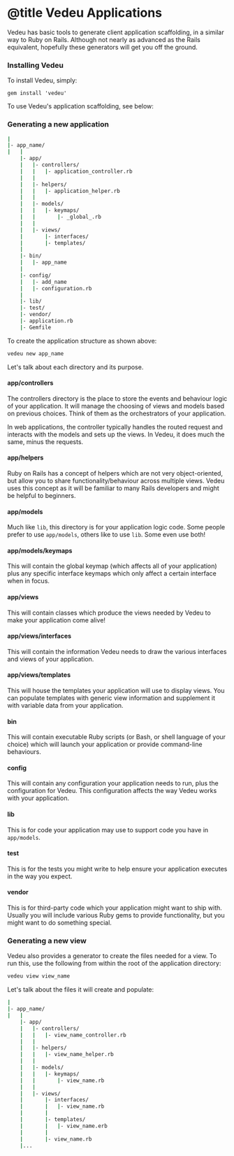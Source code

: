 # @title Vedeu Applications

Vedeu has basic tools to generate client application scaffolding, in a similar
way to Ruby on Rails. Although not nearly as advanced as the Rails equivalent,
hopefully these generators will get you off the ground.

### Installing Vedeu

To install Vedeu, simply:

    gem install 'vedeu'

To use Vedeu's application scaffolding, see below:

### Generating a new application

```bash
|
|- app_name/
|   |
    |- app/
    |   |- controllers/
    |   |   |- application_controller.rb
    |   |
    |   |- helpers/
    |   |   |- application_helper.rb
    |   |
    |   |- models/
    |   |   |- keymaps/
    |   |       |- _global_.rb
    |   |
    |   |- views/
    |       |- interfaces/
    |       |- templates/
    |
    |- bin/
    |   |- app_name
    |
    |- config/
    |   |- add_name
    |   |- configuration.rb
    |
    |- lib/
    |- test/
    |- vendor/
    |- application.rb
    |- Gemfile
```

To create the application structure as shown above:

```bash
vedeu new app_name
```

Let's talk about each directory and its purpose.

#### app/controllers

The controllers directory is the place to store the events and behaviour logic
of your application. It will manage the choosing of views and models based on
previous choices. Think of them as the orchestrators of your application.

In web applications, the controller typically handles the routed request and
interacts with the models and sets up the views. In Vedeu, it does much the
same, minus the requests.

#### app/helpers

Ruby on Rails has a concept of helpers which are not very object-oriented, but
allow you to share functionality/behaviour across multiple views. Vedeu uses
this concept as it will be familiar to many Rails developers and might be
helpful to beginners.

#### app/models

Much like `lib`, this directory is for your application logic code. Some people
prefer to use `app/models`, others like to use `lib`. Some even use both!

#### app/models/keymaps

This will contain the global keymap (which affects all of your application)
plus any specific interface keymaps which only affect a certain interface when
in focus.

#### app/views

This will contain classes which produce the views needed by Vedeu to make your
application come alive!

#### app/views/interfaces

This will contain the information Vedeu needs to draw the various interfaces
and views of your application.

#### app/views/templates

This will house the templates your application will use to display views. You
can populate templates with generic view information and supplement it with
variable data from your application.

#### bin

This will contain executable Ruby scripts (or Bash, or shell language of your
choice) which will launch your application or provide command-line behaviours.

#### config

This will contain any configuration your application needs to run, plus the
configuration for Vedeu. This configuration affects the way Vedeu works with
your application.

#### lib

This is for code your application may use to support code you have in
`app/models`.

#### test

This is for the tests you might write to help ensure your application executes
in the way you expect.

#### vendor

This is for third-party code which your application might want to ship with.
Usually you will include various Ruby gems to provide functionality, but you
might want to do something special.


### Generating a new view

Vedeu also provides a generator to create the files needed for a view. To run
this, use the following from within the root of the application directory:

```bash
vedeu view view_name
```

Let's talk about the files it will create and populate:

```bash
|
|- app_name/
|   |
    |- app/
    |   |- controllers/
    |   |   |- view_name_controller.rb
    |   |
    |   |- helpers/
    |   |   |- view_name_helper.rb
    |   |
    |   |- models/
    |   |   |- keymaps/
    |   |       |- view_name.rb
    |   |
    |   |- views/
    |       |- interfaces/
    |       |   |- view_name.rb
    |       |
    |       |- templates/
    |       |   |- view_name.erb
    |       |
    |       |- view_name.rb
    |...
```

####
